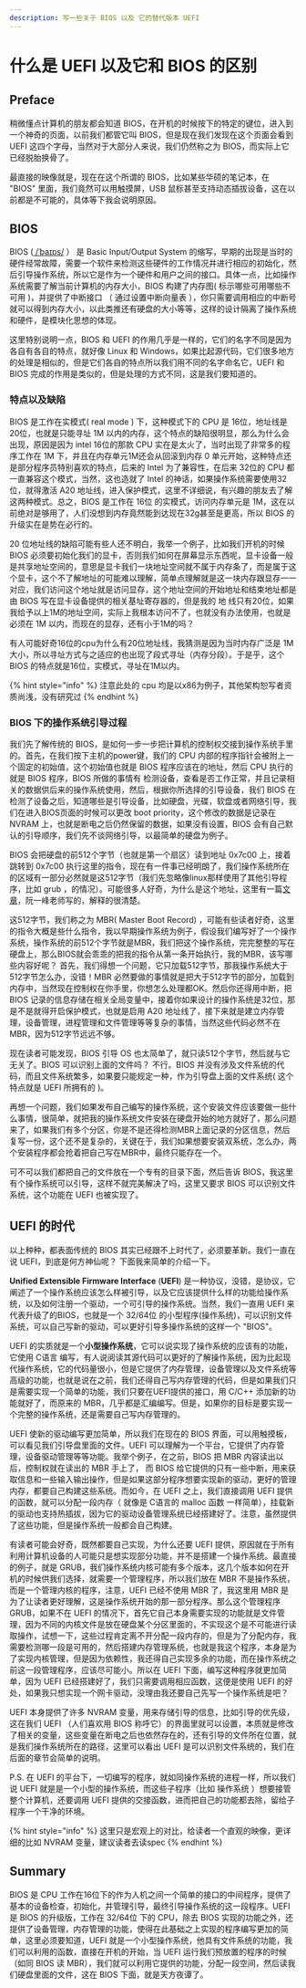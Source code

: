 ```yaml
---
description: 写一些关于 BIOS 以及 它的替代版本 UEFI
---
```


# 什么是 UEFI 以及它和 BIOS 的区别

## Preface

稍微懂点计算机的朋友都会知道 BIOS，在开机的时候按下的特定的键位，进入到一个神奇的页面，以前我们都管它叫 BIOS，但是现在我们发现在这个页面会看到 UEFI 这四个字母，当然对于大部分人来说，我们仍然称之为 BIOS，而实际上它已经脱胎换骨了。

最直接的映像就是，现在在这个所谓的 BIOS，比如某些华硕的笔记本，在 "BIOS" 里面，我们竟然可以用触摸屏，USB 鼠标甚至支持动态插拔设备，这在以前都是不可能的，具体等下我会说明原因。

## BIOS

BIOS   \([  /ˈbaɪɒs/](https://en.wikipedia.org/wiki/Help:IPA/English) ） 是 Basic Input/Output System 的缩写，早期的出现是当时的硬件经常故障，需要一个软件来检测这些硬件的工作情况并进行相应的初始化，然后引导操作系统，所以它是作为一个硬件和用户之间的接口。具体一点，比如操作系统需要了解当前计算机的内存大小，BIOS 构建了内存图\( 标示哪些可用哪些不可用 \)，并提供了中断接口 （ 通过设置中断向量表 ），你只需要调用相应的中断号就可以得到内存大小，以此类推还有硬盘的大小等等，这样的设计隔离了操作系统和硬件，是模块化思想的体现。

这里特别说明一点，BIOS 和 UEFI 的作用几乎是一样的，它们的名字不同是因为各自有各自的特点，就好像 Linux 和 Windows，如果比起源代码，它们很多地方的处理是相似的，但是它们各自的特点所以我们用不同的名字命名它，UEFI 和 BIOS 完成的作用是类似的，但是处理的方式不同，这是我们要知道的。

### 特点以及缺陷

BIOS 是工作在实模式\( real mode \) 下，这种模式下的 CPU 是 16位，地址线是20位，也就是只能寻址 1M 以内的内存，这个特点的缺陷很明显，那么为什么会出现，原因是因为 intel 16位的那款 CPU 实在是太火了，当时出现了非常多的程序工作在 1M 下，并且在内存单元1M还会从回滚到内存 0 单元开始，这种特点还是部分程序员特别喜欢的特点，后来的 Intel 为了兼容性，在后来 32位的 CPU 都一直兼容这个模式，当然，这也造就了 Intel 的神话，如果操作系统需要使用32位，就得激活 A20 地址线，进入保护模式，这里不详细说，有兴趣的朋友去了解这两种模式。总之，BIOS 是工作在 16位 的实模式，访问内存单元是 1M，这在以前绝对是够用了，人们没想到内存竟然能到达现在32g甚至是更高，所以 BIOS 的升级实在是势在必行的。

20 位地址线的缺陷可能有些人还不明白，我举一个例子，比如我们开机的时候 BIOS 必须要初始化我们的显卡，否则我们如何在屏幕显示东西呢，显卡设备一般是共享地址空间的，意思是显卡我们一块地址空间就不属于内存条了，而是属于这个显卡，这个不了解地址的可能难以理解，简单点理解就是这一块内存跟显存一一对应，我们访问这个地址就是访问显存，这个地址空间的开始地址和结束地址都是由 BIOS 写在显卡设备提供的相关基址寄存器的，但是我的 地 线只有20位，如果我给予以上1M的地址空间，实际上我根本访问不了，也就没有办法使用，也就是必须在 1M 以内，而现在的显存，还有小于1M的吗？

有人可能好奇16位的cpu为什么有20位地址线，我猜测是因为当时内存广泛是 1M 大小，所以寻址方式与之适应的也出现了段式寻址（内存分段）。于是乎，这个 BIOS 的特点就是16位，实模式，寻址在1M以内。

{% hint style="info" %}
注意此处的 cpu 均是以x86为例子，其他架构恕写者资质尚浅，没有研究过
{% endhint %}

### BIOS 下的操作系统引导过程

我们先了解传统的 BIOS，是如何一步一步把计算机的控制权交接到操作系统手里的。首先，在我们按下主机的power键，我们的 CPU 内部的程序指针会被附上一个固定的初始值，这个初始值也就是 BIOS 程序应该在的地址，然后 CPU 执行的就是 BIOS 程序，BIOS 所做的事情有 检测设备，查看是否工作正常，并且记录相关的数据供后来的操作系统使用，然后，根据你所选择的引导设备，我们 BIOS 在检测了设备之后，知道哪些是引导设备，比如硬盘，光碟，软盘或者网络引导，我们在进入BIOS页面的时候可以更改 boot priority，这个修改的数据是记录在 NVRAM 上，也就是断电之后仍然保留的数据，如果没有设置，BIOS 会有自己默认的引导顺序，我们先不谈网络引导，以最简单的硬盘为例子。

BIOS 会把硬盘的前512个字节（也就是第一个扇区）读到地址 0x7c00 上，接着跳转到 0x7c00 执行这里的指令，现在有一件事已经明朗了，我们操作系统所在的区域有一部分必然就是这512字节（我们先忽略像linux那样使用了其他引导程序，比如 grub ，的情况）。可能很多人好奇，为什么是这个地址，这里有一篇[文章](http://www.ruanyifeng.com/blog/2015/09/0x7c00.html)，阮一峰老师写的，解释的很清楚。

这512字节，我们称之为 MBR\( Master Boot Record\) ，可能有些读者好奇，这里的指令大概是些什么指令，我以早期操作系统为例子，假设我们编写好了一个操作系统，操作系统的前512个字节就是MBR，我们把这个操作系统，完完整整的写在硬盘上，那么BIOS就会乖乖的把我的指令从第一条开始执行，我的MBR，该写哪些内容好呢？ 首先，我们得想一个问题，它只加载512字节，那我操作系统大于512字节怎么办，没错！MBR 必然要做的事情就是把大于512字节的部分，加载到内存中，当然现在控制权在你手里，你想怎么处理都OK。然后你还得用中断，把 BIOS 记录的信息存储在相关全局变量中，接着你如果设计的操作系统是32位，那是不是就得开启保护模式，也就是启用 A20 地址线了，接下来就是建立内存管理，设备管理，进程管理和文件管理等等复杂的事情，当然这些代码必然不在 MBR，因为512字节远远不够。

现在读者可能发现，BIOS 引导 OS 也太简单了，就只读512个字节，然后就与它无关了。BIOS 可以识别上面的文件吗？ 不行。BIOS 并没有涉及文件系统的代码，而且文件系统繁多，如果要只能规定一种，作为引导盘上面的文件系统\( 这个特点就是 UEFI 所拥有的 \)。

再想一个问题，我们如果发布自己编写的操作系统，这个安装文件应该要做一些什么事情，很简单，就把我的操作系统文件安装在硬盘开始的地方就好了，那么问题来了，如果我们有多个分区，你是不是还得检测MBR上面记录的分区信息，然后复写一份，这个还不是复杂的，关键在于，我们如果想要安装双系统，怎么办，两个安装程序都会抢着把自己写在MBR中，最终只能存在一个。

可不可以我们都把自己的文件放在一个专有的目录下面，然后告诉 BIOS，我这里有个操作系统可以引导，这样不就完美解决了吗，这里又要求 BIOS 可以识别文件系统，这个功能在 UEFI 也被实现了。

## UEFI 的时代

以上种种，都表面传统的 BIOS 其实已经跟不上时代了，必须要革新。我们一直在说 UEFI，到底是何方神仙呢？ 下面我来简单的介绍一下。

 **Unified Extensible Firmware Interface** \(**UEFI**\) 是一种协议，没错，是协议，它阐述了一个操作系统应该怎么样被引导，以及它应该提供什么样的功能给操作系统，以及如何注册一个驱动，一个可引导的操作系统。当然，我们一直用 UEFI 来代表升级了的BIOS，也就是一个 32/64位 的小型程序\(操作系统\)，可以识别文件系统，可以自己写新的驱动，可以更好引导多操作系统的这样一个 "BIOS"。

UEFI 的实质就是一个**小型操作系统**，它可以说实现了操作系统的应该有的功能，它使用 C语言 编写，有人说阅读其源代码可以更好的了解操作系统，因为比起现代操作系统，它的代码量很小，但是它提供了内存管理，设备管理以及文件系统等高级的功能，也就是说在之前，我们还得自己写内存管理的代码，但是如果我们只是需要实现一个简单的功能，我们只要在UEFI提供的接口，用 C/C++ 添加新的功能就好了，而原来的 MBR，几乎都是汇编编写。但是，如果你的目标是要实现一个完整的操作系统，还是需要自己写内存管理的。

UEFI 使新的驱动编写更加简单，所以我们在现在的 BIOS 界面，可以用触摸板，可以看见我们引导盘里面的文件。UEFI 可以理解为一个平台，它提供了内存管理，设备驱动管理等等功能。我举个例子，在之前，BIOS 把 MBR 内容读出以后，控制权就在读出的 MBR 手上了， 而 BIOS 给它提供的只有一些中断，用来获取信息和一些输入输出操作，但是如果这部分程序想要实现新的驱动，更好的管理内存，都要自己构建这些系统。而如今，在 UEFI 之上，我们直接调用 UEFI 提供的函数，就可以分配一段内存（ 就像是 C语言的 malloc 函数 一样简单），挂载新的驱动也支持热插拔，因为它的驱动设备管理系统已经搭建好了。注意，虽然提供了这些功能，但是操作系统一般都会自己构建。

有读者可能会好奇，既然都要自己实现，为什么还要 UEFI 提供，原因就在于所有利用计算机设备的人可能只是想实现部分功能，并不是搭建一个操作系统。最直接的例子，就是 GRUB，我们操作系统内核可能有多个版本，这几个版本如何在开机的时候供我们选择，就需要一个管理程序，所以我们放在 MBR 不是操作系统，而是一个管理内核的程序，注意，UEFI 已经不使用 MBR 了，我这里用 MBR 是为了让读者更好理解，这是操作系统开始的那一部分程序。那么这个管理程序 GRUB，如果不在 UEFI 的情况下，首先它自己本身需要实现的功能就是文件管理，因为不同的内核文件是放在硬盘某个分区里面的，不实现这个是不可能进行读取操作，试想一下，这些过程肯定离不开分配一段内存的，但是为了分配内存，我需要检测哪一段是可用的，然后搭建内存管理系统，也就是我这个程序，本身是为了实现内核管理，但是因为依赖性，我还得自己实现多余的功能，而在操作系统之前这一段管理程序，应该尽可能小。所以在 UEFI 下面，编写这种程序就更加简单，因为 UEFI 已经搭建好了，我们只需要调用相应函数，这便是使用 UEFI 的好处，如果我只想实现一个网卡驱动，没理由我还要自己先写一个操作系统是吧？

UEFI 本身提供了许多 NVRAM 变量，用来存储引导的信息，比如引导的优先级，这在我们 UEFI （人们喜欢用 BIOS 称呼它）的界面里就可以设置，本质就是修改了相关的变量，这些变量在断电之后也依然存在的，还有引导的文件所在位置，就是我们操作系统所在的路径，这里可以看出 UEFI 是可以识别文件系统的，我们在后面的章节会简单的说明。

P.S. 在 UEFI 的平台下，一切编写的程序，就如同操作系统的进程一样，所以我们说 UEFI 就是是一个小型的操作系统，而这些子程序（比如 操作系统 ）想要接管整个计算机，还要调用 UEFI 提供的交接函数，进而把自己的功能都去除，留给子程序一个干净的环境。

{% hint style="info" %}
这里只是宏观上的对比，给读者一个直观的映像，更详细的比如 NVRAM 变量，建议读者去读spec
{% endhint %}

## Summary

BIOS 是 CPU 工作在16位下的作为人机之间一个简单的接口的中间程序，提供了基本的设备检查，初始化，并管理引导，最终引导操作系统的这一段程序。UEFI 是 BIOS 的升级版，工作在 32/64位 下的 CPU，除去 BIOS 实现的功能之外，还提供了设备管理，内存管理的功能，使得在此基础之上实现的程序编写更加的简单，这里必须要知道，UEFI 就是一个小型操作系统，他具有文件系统的功能，我们可以利用的函数，直接在开机的开始，当 UEFI 运行我们预放置的程序的时候（如同 BIOS 读 MBR），我们就可以利用它提供的功能，分配一段空间，然后读我们硬盘里面的文件，这在 BIOS 下面，就是天方夜谭了。

